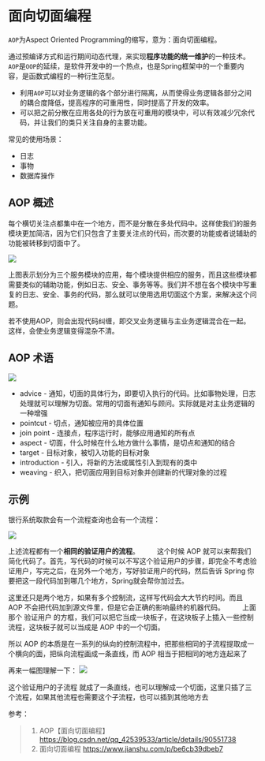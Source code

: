 # 面向切面编程

`AOP`为Aspect Oriented Programming的缩写，意为：面向切面编程。

通过预编译方式和运行期间动态代理，来实现**程序功能的统一维护**的一种技术。`AOP`是`OOP`的延续，是软件开发中的一个热点，也是Spring框架中的一个重要内容，是函数式编程的一种衍生范型。

- 利用`AOP`可以对业务逻辑的各个部分进行隔离，从而使得业务逻辑各部分之间的耦合度降低，提高程序的可重用性，同时提高了开发的效率。
- 可以把之前分散在应用各处的行为放在可重用的模块中，可以有效减少冗余代码，并让我们的类只关注自身的主要功能。

常见的使用场景：
- 日志
- 事物
- 数据库操作
## AOP 概述
每个横切关注点都集中在一个地方，而不是分散在多处代码中。这样使我们的服务模块更加简洁，因为它们只包含了主要关注点的代码，而次要的功能或者说辅助的功能被转移到切面中了。

![](https://upload-images.jianshu.io/upload_images/3568417-dfd693fe1eb80605.png?imageMogr2/auto-orient/strip|imageView2/2/w/696/format/webp)

上图表示划分为三个服务模块的应用，每个模块提供相应的服务，而且这些模块都需要类似的辅助功能，例如日志、安全、事务等等。我们并不想在各个模块中写重复的日志、安全、事务的代码，那么就可以使用选用切面这个方案，来解决这个问题。

若不使用AOP，则会出现代码纠缠，即交叉业务逻辑与主业务逻辑混合在一起。这样，会使业务逻辑变得混杂不清。

## AOP 术语

![](https://upload-images.jianshu.io/upload_images/3568417-0f9593ceabe8601d.png?imageMogr2/auto-orient/strip|imageView2/2/w/552/format/webp)



- advice - 通知，切面的具体行为，即要切入执行的代码。比如事物处理，日志处理就可以理解为切面。常用的切面有通知与顾问。实际就是对主业务逻辑的一种增强
- pointcut - 切点，通知被应用的具体位置
- join point - 连接点，程序运行时，能够应用通知的所有点
- aspect - 切面，什么时候在什么地方做什么事情，是切点和通知的结合
- target - 目标对象，被切入功能的目标对象
- introduction - 引入，将新的方法或属性引入到现有的类中
- weaving - 织入，把切面应用到目标对象并创建新的代理对象的过程

## 示例
银行系统取款会有一个流程查询也会有一个流程：

![](https://img-blog.csdnimg.cn/20190527201358371.png)

上述流程都有一个**相同的验证用户的流程**。
　　
这个时候 AOP 就可以来帮我们简化代码了。首先，写代码的时候可以不写这个验证用户的步骤，即完全不考虑验证用户，写完之后，在另外一个地方，写好验证用户的代码，然后告诉 Spring 你要把这一段代码加到哪几个地方，Spring就会帮你加过去。

这里还只是两个地方，如果有多个控制流，这样写代码会大大节约时间。而且 AOP 不会把代码加到源文件里，但是它会正确的影响最终的机器代码。
　　
上面那个 验证用户 的方框，我们可以把它当成一块板子，在这块板子上插入一些控制流程，这块板子就可以当成是 AOP 中的一个切面。

所以 AOP 的本质是在一系列的纵向的控制流程中，把那些相同的子流程提取成一个横向的面，把纵向流程画成一条直线，而 AOP 相当于把相同的地方连起来了

再来一幅图理解一下：
![](https://img-blog.csdnimg.cn/20190527202553423.png?x-oss-process=image/watermark,type_ZmFuZ3poZW5naGVpdGk,shadow_10,text_aHR0cHM6Ly9ibG9nLmNzZG4ubmV0L3FxXzQyNTM5NTMz,size_16,color_FFFFFF,t_70)

这个验证用户的子流程 就成了一条直线，也可以理解成一个切面，这里只插了三个流程，如果其他流程也需要这个子流程，也可以插到其他地方去

参考：
> 1. AOP【面向切面编程】 https://blog.csdn.net/qq_42539533/article/details/90551738
> 2. 面向切面编程 https://www.jianshu.com/p/be6cb39dbeb7